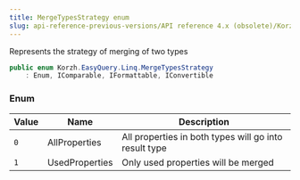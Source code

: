 ```yaml
---
title: MergeTypesStrategy enum
slug: api-reference-previous-versions/API reference 4.x (obsolete)/Korzh.EasyQuery.Linq namespace/mergetypesstrategy-enum
---
```



Represents the strategy of merging of two types
```csharp
public enum Korzh.EasyQuery.Linq.MergeTypesStrategy
    : Enum, IComparable, IFormattable, IConvertible

```

### Enum

| Value | Name | Description | 
| --- | --- | --- | 
| `0` | AllProperties | All properties in both types will go into result type | 
| `1` | UsedProperties | Only used properties will be merged |